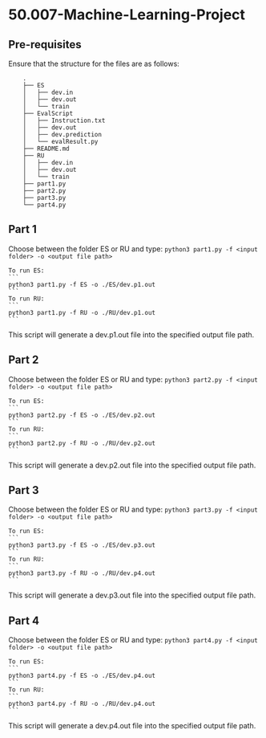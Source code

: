 # 50.007-Machine-Learning-Project

## Pre-requisites

Ensure that the structure for the files are as follows:
    
```
    .
    ├── ES
    │   ├── dev.in
    │   ├── dev.out
    │   └── train
    ├── EvalScript
    │   ├── Instruction.txt
    │   ├── dev.out
    │   ├── dev.prediction
    │   └── evalResult.py
    ├── README.md
    ├── RU
    │   ├── dev.in
    │   ├── dev.out
    │   └── train
    ├── part1.py
    ├── part2.py
    ├── part3.py
    └── part4.py
```

## Part 1

Choose between the folder ES or RU and type:
    ```
    python3 part1.py -f <input folder> -o <output file path>
    ```

    To run ES:
    ```
    python3 part1.py -f ES -o ./ES/dev.p1.out
    ```
    To run RU:
    ```
    python3 part1.py -f RU -o ./RU/dev.p1.out
    ```

This script will generate a dev.p1.out file into the specified output file path.

## Part 2


Choose between the folder ES or RU and type:
    ```
    python3 part2.py -f <input folder> -o <output file path>
    ```

    To run ES:
    ```
    python3 part2.py -f ES -o ./ES/dev.p2.out
    ```
    To run RU:
    ```
    python3 part2.py -f RU -o ./RU/dev.p2.out
    ```

This script will generate a dev.p2.out file into the specified output file path.

## Part 3

Choose between the folder ES or RU and type:
    ```
    python3 part3.py -f <input folder> -o <output file path>
    ```

    To run ES:
    ```
    python3 part3.py -f ES -o ./ES/dev.p3.out
    ```
    To run RU:
    ```
    python3 part3.py -f RU -o ./RU/dev.p4.out
    ```

This script will generate a dev.p3.out file into the specified output file path.

## Part 4

Choose between the folder ES or RU and type:
    ```
    python3 part4.py -f <input folder> -o <output file path>
    ```

    To run ES:
    ```
    python3 part4.py -f ES -o ./ES/dev.p4.out
    ```
    To run RU:
    ```
    python3 part4.py -f RU -o ./RU/dev.p4.out
    ```

This script will generate a dev.p4.out file into the specified output file path.

